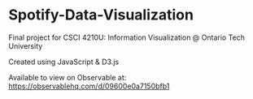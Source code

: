 # Spotify-Data-Visualization
Final project for CSCI 4210U: Information Visualization @ Ontario Tech University

Created using JavaScript & D3.js

Available to view on Observable at: https://observablehq.com/d/09600e0a7150bfb1
